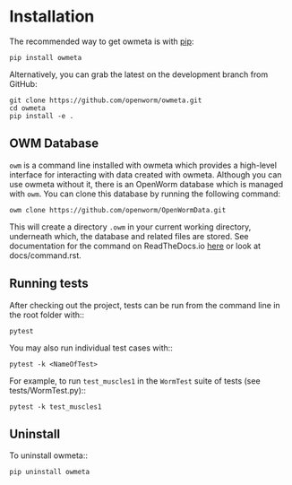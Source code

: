 Installation
============
The recommended way to get owmeta is with [pip](http://pip.readthedocs.org/en/latest/installing.html):

    pip install owmeta

Alternatively, you can grab the latest on the development branch from GitHub:

    git clone https://github.com/openworm/owmeta.git
    cd owmeta
    pip install -e .

OWM Database
------------
`owm` is a command line installed with owmeta which provides a high-level
interface for interacting with data created with owmeta. Although you can
use owmeta without it, there is an OpenWorm database which is managed with
`owm`. You can clone this database by running the following command:

    owm clone https://github.com/openworm/OpenWormData.git

This will create a directory `.owm` in your current working directory,
underneath which, the database and related files are stored. See documentation
for the command on ReadTheDocs.io
[here](https://pyopenworm.readthedocs.io/en/dev/command.html) or look at
docs/command.rst. 

Running tests
-------------

After checking out the project, tests can be run from the command line in the root folder with::

    pytest

You may also run individual test cases with::

    pytest -k <NameOfTest>

For example, to run ``test_muscles1`` in the ``WormTest`` suite of tests (see tests/WormTest.py)::

    pytest -k test_muscles1

Uninstall
----------

To uninstall owmeta::

    pip uninstall owmeta
